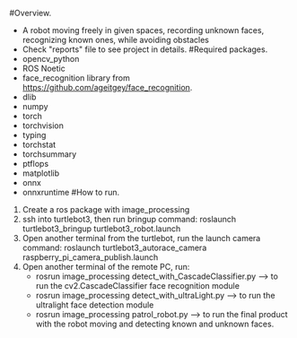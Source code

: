 #Overview.
- A robot moving freely in 
given spaces, recording 
unknown faces, 
recognizing known ones, 
while avoiding obstacles
- Check "reports" file to see project in details.
#Required packages.
- opencv_python
- ROS Noetic
- face_recognition library from https://github.com/ageitgey/face_recognition. 
- dlib
- numpy
- torch
- torchvision
- typing
- torchstat
- torchsummary
- ptflops
- matplotlib
- onnx
- onnxruntime
#How to run.
1. Create a ros package with image_processing
2. ssh into turtlebot3, then run bringup command: roslaunch turtlebot3_bringup turtlebot3_robot.launch
3. Open another terminal from the turtlebot, run the launch camera command: roslaunch turtlebot3_autorace_camera raspberry_pi_camera_publish.launch
4. Open another terminal of the remote PC, run: 
   - rosrun image_processing detect_with_CascadeClassifier.py --> to run the cv2.CascadeClassifier face recognition module
   - rosrun image_processing detect_with_ultraLight.py        --> to run the ultralight face detection module
   - rosrun image_processing patrol_robot.py                  --> to run the final product with the robot moving and detecting known and unknown faces.



